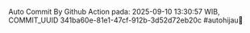 Auto Commit By Github Action pada: 2025-09-10 13:30:57 WIB, COMMIT_UUID 341ba60e-81e1-47cf-912b-3d52d72eb20c #autohijau🗿
